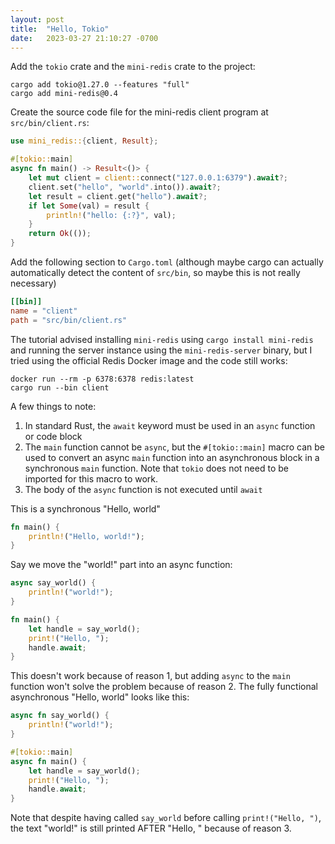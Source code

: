 ```yaml
---
layout: post
title:  "Hello, Tokio"
date:   2023-03-27 21:10:27 -0700
---
```


Add the `tokio` crate and the `mini-redis` crate to the project:

```
cargo add tokio@1.27.0 --features "full"
cargo add mini-redis@0.4
```

Create the source code file for the mini-redis client program at `src/bin/client.rs`:

```rust
use mini_redis::{client, Result};

#[tokio::main]
async fn main() -> Result<()> {
    let mut client = client::connect("127.0.0.1:6379").await?;
    client.set("hello", "world".into()).await?;
    let result = client.get("hello").await?;
    if let Some(val) = result {
        println!("hello: {:?}", val);
    }
    return Ok(());
}
```

Add the following section to `Cargo.toml` (although maybe cargo can actually automatically detect the content of `src/bin`, so maybe this is not really necessary)

```toml
[[bin]]
name = "client"
path = "src/bin/client.rs"
```

The tutorial advised installing `mini-redis` using `cargo install mini-redis` and running the server instance using the `mini-redis-server` binary, but I tried using the official Redis Docker image and the code still works:

```
docker run --rm -p 6378:6378 redis:latest
cargo run --bin client
```

A few things to note:

1. In standard Rust, the `await` keyword must be used in an `async` function or code block
2. The `main` function cannot be `async`, but the `#[tokio::main]` macro can be used to convert an async `main` function into an asynchronous block in a synchronous `main` function. Note that `tokio` does not need to be imported for this macro to work.
3. The body of the `async` function is not executed until `await`

This is a synchronous "Hello, world"
```rust
fn main() {
    println!("Hello, world!");
}
```

Say we move the "world!" part into an async function:

```rust
async say_world() {
    println!("world!");
}

fn main() {
    let handle = say_world();
    print!("Hello, ");
    handle.await;
}
```

This doesn't work because of reason 1, but adding `async` to the `main` function won't solve the problem because of reason 2. The fully functional asynchronous "Hello, world" looks like this:

```rust
async fn say_world() {
    println!("world!");
}

#[tokio::main]
async fn main() {
    let handle = say_world();
    print!("Hello, ");
    handle.await;
}
```

Note that despite having called `say_world` before calling `print!("Hello, ")`, the text "world!" is still printed AFTER "Hello, " because of reason 3.